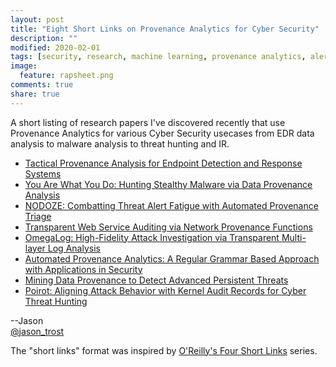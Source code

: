 ```yaml
---
layout: post
title: "Eight Short Links on Provenance Analytics for Cyber Security"
description: ""
modified: 2020-02-01
tags: [security, research, machine learning, provenance analytics, alert triage, incident response, graph analytics]
image:
  feature: rapsheet.png
comments: true
share: true
---
```


A short listing of research papers I've discovered recently that use Provenance Analytics for various Cyber Security usecases from EDR data analysis to malware analysis to threat hunting and IR.

* [Tactical Provenance Analysis for Endpoint Detection and Response Systems](https://whassan3.web.engr.illinois.edu/papers/rapsheet-oakland20.pdf) 
* [You Are What You Do: Hunting Stealthy Malware via Data Provenance Analysis](https://whassan3.web.engr.illinois.edu/papers/provdetector-NDSS2020.pdf) 
* [NODOZE: Combatting Threat Alert Fatigue with Automated Provenance Triage](https://whassan3.web.engr.illinois.edu/papers/NoDoze-NDSS2019.pdf) 
* [Transparent Web Service Auditing via Network Provenance Functions](https://adambates.org/documents/Bates_Www17.pdf) 
* [OmegaLog: High-Fidelity Attack Investigation via Transparent Multi-layer Log Analysis](https://whassan3.web.engr.illinois.edu/papers/omegalog-NDSS2020.pdf) 
* [Automated Provenance Analytics: A Regular Grammar Based Approach with Applications in Security](https://www.usenix.org/system/files/conference/tapp2017/tapp17_paper_lemay.pdf) 
* [Mining Data Provenance to Detect Advanced Persistent Threats](https://www.usenix.org/system/files/tapp2019-paper-barre.pdf) 
* [Poirot: Aligning Attack Behavior with Kernel Audit Records for Cyber Threat Hunting](https://dl.acm.org/doi/pdf/10.1145/3319535.3363217) 

--Jason
<br />[@jason_trost](https://twitter.com/#!/jason_trost)

The "short links" format was inspired by [O'Reilly's Four Short Links](https://www.oreilly.com/feed/four-short-links) series.

